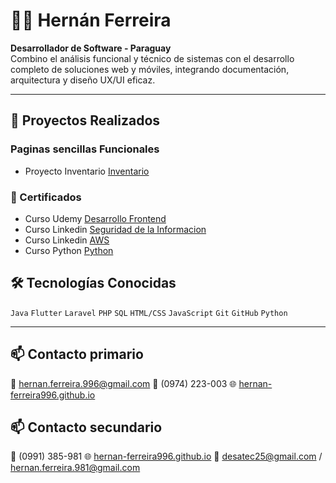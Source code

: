 # 👨‍💻 Hernán Ferreira

**Desarrollador de Software - Paraguay**  
Combino el análisis funcional y técnico de sistemas con el desarrollo completo de soluciones web y móviles, integrando documentación, arquitectura y diseño UX/UI eficaz. 

---

## 🚀 Proyectos Realizados

<h3>Paginas sencillas Funcionales</h3>

- Proyecto Inventario [Inventario](Laravel/Laravel/inventario)

### 🏅 Certificados

- Curso Udemy [Desarrollo Frontend](certificados/Desarrolloweb.pdf)
- Curso Linkedin [Seguridad de la Informacion](certificados/Seguridadinformacion.pdf)
- Curso Linkedin [AWS](certificados/IntroduccionAWS.pdf)
- Curso Python [Python](certificados/Pythonavanzado.pdf)

## 🛠️ Tecnologías Conocidas

`Java` `Flutter` `Laravel` `PHP` `SQL` `HTML/CSS` `JavaScript` `Git` `GitHub` `Python` 

---

## 📫 Contacto primario

📧 hernan.ferreira.996@gmail.com
📱 (0974) 223-003
🌐 [hernan-ferreira996.github.io](https://hernan-ferreira996.github.io)

## 📫 Contacto secundario

📱 (0991) 385-981
🌐 [hernan-ferreira996.github.io](https://hernan-ferreira996.github.io)
📧 desatec25@gmail.com  / hernan.ferreira.981@gmail.com
